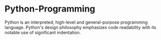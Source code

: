 # Python-Programming

Python is an interpreted, high-level and general-purpose programming language. Python's design philosophy emphasizes code readability with its notable use of significant indentation.
